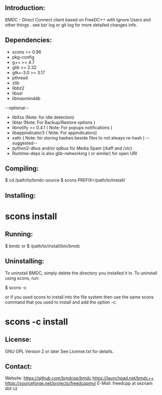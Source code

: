 Introduction:
-------------
BMDC - Direct Connect client based on FreeDC++ with Ignore Users 
and other things .
see bzr log or git log for more detailed changes info.

Dependencies:
-------------
- scons >= 0.96
- pkg-config
- g++ >= 4.7
- glib >= 2.32
- gtk+-3.0 >= 3.17
- pthread
- zlib
- libbz2
- libssl
- libmaxminddb

--optional--
- libXss (Note: for idle detection)
- libtar (Note: For Backup/Restore options )
- libnotify >= 0.4.1 ( Note: For popups notifications )
- libappindicator3 ( Note: For appindicators)
- xattr ( Note: for storing hashes beside files to not always re-hash )
--suggested--
- python2-dbus and/or qdbus for Media Spam (/kaff and /vlc)
- Runtime-deps is also glib-networking ( or similar) for open URI

Compiling:
----------
$ cd /path/to/bmdc-source
$ scons PREFIX=/path/to/install/

Installing:
-----------
# scons install

Running:
--------
$ bmdc
or
$ /path/to/install/bin/bmdc

Uninstalling:
-------------
To uninstall BMDC, simply delete the directory you installed it in. To uninstall using scons, run:

$ scons -c

or if you used scons to install into the file system then use the same scons command that you used to install and add the option -c:

# scons -c install

License:
--------
GNU GPL Version 2 or later
See License.txt for details.

Contact:
--------
Website: 
	https://github.com/bmdcpp/bmdc
	https://launchpad.net/bmdc++
	https://sourceforge.net/projects/freedcppmv/
*E-Mail*: freedcpp at seznam dot cz
